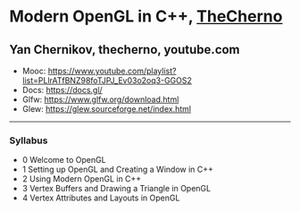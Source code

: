 # Modern OpenGL in C++, [TheCherno](https://thecherno.com/)
## Yan Chernikov, thecherno, youtube.com

- Mooc: https://www.youtube.com/playlist?list=PLlrATfBNZ98foTJPJ_Ev03o2oq3-GGOS2
- Docs: https://docs.gl/
- Glfw: https://www.glfw.org/download.html
- Glew: https://glew.sourceforge.net/index.html

****

### Syllabus

- 0 Welcome to OpenGL
- 1 Setting up OpenGL and Creating a Window in C++
- 2 Using Modern OpenGL in C++
- 3 Vertex Buffers and Drawing a Triangle in OpenGL
- 4 Vertex Attributes and Layouts in OpenGL


